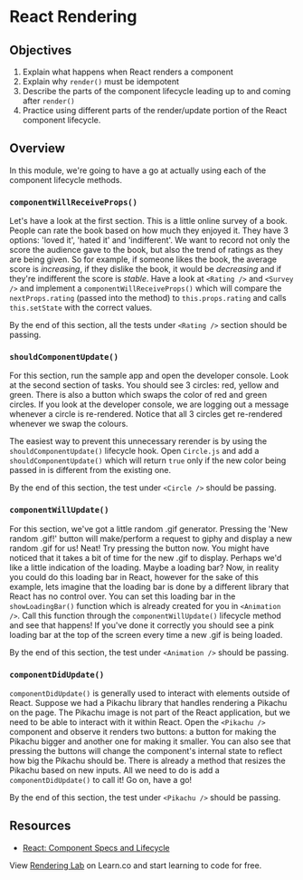 # React Rendering

## Objectives

1. Explain what happens when React renders a component
2. Explain why `render()` must be idempotent
3. Describe the parts of the component lifecycle leading up to and coming after
   `render()`
4. Practice using different parts of the render/update portion of the React
   component lifecycle.

## Overview

In this module, we're going to have a go at actually using each of the component lifecycle methods.

### `componentWillReceiveProps()`
Let's have a look at the first section. This is a little online survey of a book. People can rate the
book based on how much they enjoyed it. They have 3 options: 'loved it', 'hated it' and 'indifferent'.
We want to record not only the score the audience gave to the book, but also the trend of ratings as
they are being given. So for example, if someone likes the book, the average score is *increasing*, if they
dislike the book, it would be *decreasing* and if they're indifferent the score is *stable*. Have a look at
`<Rating />` and `<Survey />` and implement a `componentWillReceiveProps()` which will compare the `nextProps.rating`
(passed into the method) to `this.props.rating` and calls `this.setState` with the correct values.

By the end of this section, all the tests under `<Rating />` section should be passing.


### `shouldComponentUpdate()`
For this section, run the sample app and open the developer console. Look at the second section of tasks. You should
see 3 circles: red, yellow and green. There is also a button which swaps the color of red and green circles. If you look
at the developer console, we are logging out a message whenever a circle is re-rendered. Notice that all 3 circles get
re-rendered whenever we swap the colours.

The easiest way to prevent this unnecessary rerender is by using the `shouldComponentUpdate()` lifecycle hook. Open
`Circle.js` and add a `shouldComponentUpdate()` which will return `true` only if the new color being passed in is different
from the existing one.

By the end of this section, the test under `<Circle />` should be passing.


### `componentWillUpdate()`
For this section, we've got a little random .gif generator. Pressing the 'New random .gif!' button will make/perform a request
to giphy and display a new random .gif for us! Neat! Try pressing the button now. You might have noticed
that it takes a bit of time for the new .gif to display. Perhaps we'd like a little indication of the loading. Maybe a
loading bar? Now, in reality you could do this loading bar in React, however for the sake of this example, lets imagine
that the loading bar is done by a different library that React has no control over. You can set this loading bar in the
`showLoadingBar()` function which is already created for you in `<Animation />`. Call this function through the
`componentWillUpdate()` lifecycle method and see that happens! If you've done it correctly you should see a pink loading
bar at the top of the screen every time a new .gif is being loaded.

By the end of this section, the test under `<Animation />` should be passing.


### `componentDidUpdate()`
`componentDidUpdate()` is generally used to interact with elements outside of React. Suppose we had a Pikachu library that
handles rendering a Pikachu on the page. The Pikachu image is not part of the React application, but we need to be able to 
interact with it within React. Open the `<Pikachu />` component and observe it renders two buttons: a button for making the
Pikachu bigger and another one for making it smaller. You can also see that pressing the buttons will change the component's
internal state to reflect how big the Pikachu should be. There is already a method that resizes the Pikachu based on new
inputs. All we need to do is add a `componentDidUpdate()` to call it! Go on, have a go!

By the end of this section, the test under `<Pikachu />` should be passing.

## Resources

- [React: Component Specs and Lifecycle](https://github.com/learn-co-curriculum/react-rendering)

<p class='util--hide'>View <a href='https://learn.co/lessons/react-rendering-lab'>Rendering Lab</a> on Learn.co and start learning to code for free.</p>
